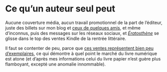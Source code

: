 # Ce qu’un auteur seul peut

Aucune couverture média, aucun travail promotionnel de la part de l’éditeur, juste des billets sur mon blog et [ceux de quelques amis](https://tcrouzet.com/eratosthene/ertosthene-revue-de-presse/), et même d’inconnus, puis des messages sur les réseaux sociaux, et [*Ératosthène*](https://tcrouzet.com/eratosthene/) se glisse dans le top des ventes Kindle de la rentrée littéraire.<span id="more-37161"></span>

Il faut se contenter de peu, parce que [ces ventes représentent bien peu d’exemplaires](https://tcrouzet.com/eratosthene/eratosthene-statistiques/), ce qui démontre à quel point le marché du livre numérique est atone (et d’après mes informations celui du livre papier n’est guère plus flamboyant, excepté une anomalie innommable).